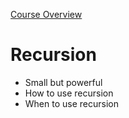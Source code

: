 [Course Overview](../index.md)
# Recursion
* Small but powerful 
* How to use recursion
* When to use recursion
